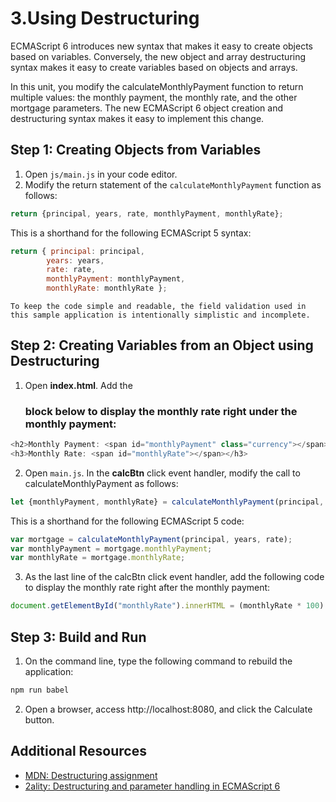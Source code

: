 #  3.Using Destructuring
ECMAScript 6 introduces new syntax that makes it easy to create objects based on variables. 
Conversely, the new object and array destructuring syntax makes it easy to create variables based on objects and arrays.

In this unit, you modify the calculateMonthlyPayment function to return multiple values: 
    the monthly payment, the monthly rate, and the other mortgage parameters. 
The new ECMAScript 6 object creation and destructuring syntax makes it easy to implement this change.

## Step 1: Creating Objects from Variables
1. Open `js/main.js` in your code editor.   
2. Modify the return statement of the `calculateMonthlyPayment` function as follows:
 ```js
 return {principal, years, rate, monthlyPayment, monthlyRate};
 ```
This is a shorthand for the following ECMAScript 5 syntax:
 ```js
 return { principal: principal, 
         years: years, 
         rate: rate, 
         monthlyPayment: monthlyPayment, 
         monthlyRate: monthlyRate };
```

    To keep the code simple and readable, the field validation used in this sample application is intentionally simplistic and incomplete.

## Step 2: Creating Variables from an Object using Destructuring
1. Open **index.html**. Add the <h3> block below to display the **monthly** rate right under the **monthly payment**:   
```js
<h2>Monthly Payment: <span id="monthlyPayment" class="currency"></span></h2>
<h3>Monthly Rate: <span id="monthlyRate"></span></h3>
```
2. Open `main.js`. In the **calcBtn** click event handler, modify the call to calculateMonthlyPayment as follows:
```js
let {monthlyPayment, monthlyRate} = calculateMonthlyPayment(principal, years, rate);
```
This is a shorthand for the following ECMAScript 5 code:
```js
var mortgage = calculateMonthlyPayment(principal, years, rate);
var monthlyPayment = mortgage.monthlyPayment;
var monthlyRate = mortgage.monthlyRate;
```
3. As the last line of the calcBtn click event handler, add the following code to display the monthly rate right after the monthly payment: 
```js
document.getElementById("monthlyRate").innerHTML = (monthlyRate * 100).toFixed(2);
```
 ## Step 3: Build and Run
1. On the command line, type the following command to rebuild the application: 
```js
npm run babel
```  
2. Open a browser, access http://localhost:8080, and click the Calculate button.


## Additional Resources
- [MDN: Destructuring assignment](https://developer.mozilla.org/en-US/docs/Web/JavaScript/Reference/Operators/Destructuring_assignment)   
- [2ality: Destructuring and parameter handling in ECMAScript 6](https://2ality.com/2015/01/es6-destructuring.html)
